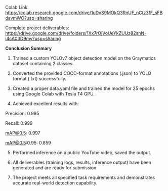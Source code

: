 Colab Link: https://colab.research.google.com/drive/1uDvS9MOkQ3RnUF_nCtz3fF_sFBdavmWO?usp=sharing

Complete project deliverables: https://drive.google.com/drive/folders/1Xx7rOjVoUeYkZUUz82snN-i4cA03D9my?usp=sharing

**Conclusion Summary**


1) Trained a custom YOLOv7 object detection model on the Graymatics dataset containing 2 classes.

2) Converted the provided COCO-format annotations (.json) to YOLO format (.txt) successfully.

3) Created a proper data.yaml file and trained the model for 25 epochs using Google Colab with Tesla T4 GPU.

4) Achieved excellent results with:

Precision: 0.995

Recall: 0.999

mAP@0.5: 0.997

mAP@0.5:0.95: 0.859

5) Performed inference on a public YouTube video, saved the output.

6) All deliverables (training logs, results, inference output) have been generated and are ready for submission.

7) The project meets all specified task requirements and demonstrates accurate real-world detection capability.
